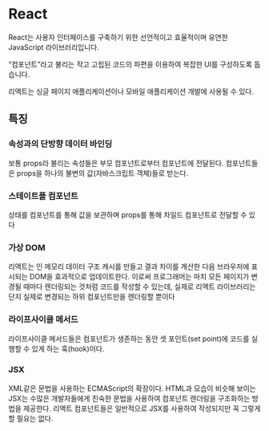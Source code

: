 # React

React는 사용자 인터페이스를 구축하기 위한 선언적이고 효율적이며 유연한 JavaScript 라이브러리입니다.

“컴포넌트”라고 불리는 작고 고립된 코드의 파편을 이용하여 복잡한 UI를 구성하도록 돕습니다.

리액트는 싱글 페이지 애플리케이션이나 모바일 애플리케이션 개발에 사용될 수 있다.

## 특징

### 속성과의 단방향 데이터 바인딩

보통 props라 불리는 속성들은 부모 컴포넌트로부터 컴포넌트에 전달된다. 컴포넌트들은 props을 하나의 불변의 값(자바스크립트 객체)들로 받는다.

### 스테이트플 컴포넌트

상태를 컴포넌트를 통해 값을 보관하며 props를 통해 차일드 컴포넌트로 전달할 수 있다

### 가상 DOM

리액트는 인 메모리 데이터 구조 캐시를 만들고 결과 차이를 계산한 다음 브라우저에 표시되는 DOM을 효과적으로 업데이트한다. 이로써 프로그래머는 마치 모든 페이지가 변경될 때마다 렌더링되는 것처럼 코드를 작성할 수 있는데, 실제로 리액트 라이브러리는 단지 실제로 변경되는 하위 컴포넌트만을 렌더링할 뿐이다

### 라이프사이클 메서드

라이프사이클 메서드들은 컴포넌트가 생존하는 동안 셋 포인트(set point)에 코드를 실행할 수 있게 하는 훅(hook)이다.

### JSX

XML같은 문법을 사용하는 ECMAScript의 확장이다. HTML과 모습이 비슷해 보이는 JSX는 수많은 개발자들에게 친숙한 문법을 사용하여 컴포넌트 렌더링을 구조화하는 방법을 제공한다. 리액트 컴포넌트들은 일반적으로 JSX를 사용하여 작성되지만 꼭 그렇게 할 필요는 없다.